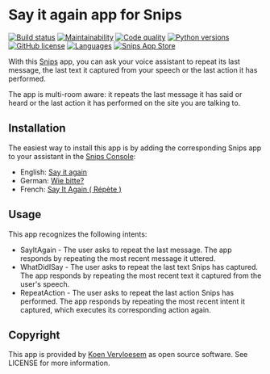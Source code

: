 # Say it again app for Snips 

[![Build status](https://api.travis-ci.com/koenvervloesem/snips-app-say-it-again.svg?branch=master)](https://travis-ci.com/koenvervloesem/snips-app-say-it-again) [![Maintainability](https://api.codeclimate.com/v1/badges/85a21cdc831d667ec532/maintainability)](https://codeclimate.com/github/koenvervloesem/snips-app-say-it-again/maintainability) [![Code quality](https://api.codacy.com/project/badge/Grade/336aac5c6a324dde9767e75a254f34af)](https://www.codacy.com/app/koenvervloesem/snips-app-say-it-again) [![Python versions](https://img.shields.io/badge/python-3.5|3.6|3.7-blue.svg)](https://www.python.org) [![GitHub license](https://img.shields.io/github/license/koenvervloesem/snips-app-say-it-again.svg)](https://github.com/koenvervloesem/snips-app-say-it-again/blob/master/LICENSE) [![Languages](https://img.shields.io/badge/i18n-en|fr|de-brown.svg)](https://github.com/koenvervloesem/snips-app-say-it-again/tree/master/translations) [![Snips App Store](https://img.shields.io/badge/snips-app-blue.svg)](https://console.snips.ai/store/en/skill_YoV709qZP3n)

With this [Snips](https://snips.ai/) app, you can ask your voice assistant to repeat its last message, the last text it captured from your speech or the last action it has performed.

The app is multi-room aware: it repeats the last message it has said or heard or the last action it has performed on the site you are talking to.

## Installation

The easiest way to install this app is by adding the corresponding Snips app to your assistant in the [Snips Console](https://console.snips.ai):

*   English: [Say it again](https://console.snips.ai/store/en/skill_YoV709qZP3n)
*   German: [Wie bitte?](https://console.snips.ai/store/de/skill_Qw5BPznz1lv)
*   French: [Say It Again ( Répète )](https://console.snips.ai/store/fr/skill_WrK0rWr9Xrp)

## Usage

This app recognizes the following intents:

*   SayItAgain - The user asks to repeat the last message. The app responds by repeating the most recent message it uttered.
*   WhatDidISay - The user asks to repeat the last text Snips has captured. The app responds by repeating the most recent text it captured from the user's speech.
*   RepeatAction - The user asks to repeat the last action Snips has performed. The app responds by repeating the most recent intent it captured, which executes its corresponding action again.

## Copyright

This app is provided by [Koen Vervloesem](mailto:koen@vervloesem.eu) as open source software. See LICENSE for more information.
